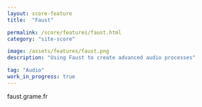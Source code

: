 ```yaml
---
layout: score-feature
title:  "Faust"

permalink: /score/features/faust.html
category: "site-score"

image: /assets/features/faust.png
description: "Using Faust to create advanced audio processes"

tag: "Audio"
work_in_progress: true
---
```


faust.grame.fr
